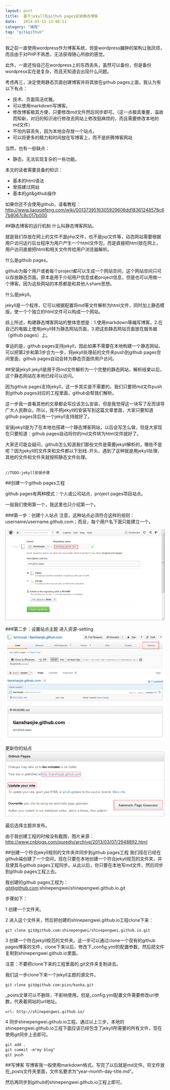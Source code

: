 ```yaml
---
layout: post
title:  基于jekyll在github pages安装静态博客
date:   2014-03-12 13:46:11
category: "编程"
tag: "git&github"
---
```


我之前一直使用wordpress作为博客系统，但是wordpress臃肿的架构让我厌烦，而且由于对PHP不熟悉，无法获得随心所欲的感觉。

此外，一直还怕自己在wordpress上的东西丢失，虽然可以备份，但是备份wordpress实在是复杂，而且天知道会出现什么问题。

考虑再三，决定使用静态页面创建博客并将其放在github pages上面，我认为有以下有点：

- 技术、页面简洁优雅。
- 可以使用markdown写博客。
- 修改博客极其方便，只要修改md文件然后同步即可。（这一点极其重要，温故而知新，对旧的知识进行修改去网站上修改挺麻烦的，而且需要修改本地的md文件）
- 不怕内容丢失，因为本地会存放一个站点。
- 可以将更多的精力和时间放在写博客上，而不是折腾博客网站

当然，也有一些缺点：
- 静态，无法实现复杂的一些功能。


本文的读者需要具备的知识：

- 基本的html语法
- 曾搭建过网站
- 基本的git&github操作

如果你还不会使用github，请看教程：http://www.liaoxuefeng.com/wiki/0013739516305929606dd18361248578c67b8067c8c017b000

##静态博客的运行机制
什么叫静态博客网站。

就是我们存放在网上的文件不是php文件，也不是jsp文件等，动态网站需要根据用户访问运行后台程序为用户产生一个html文件包，而是直接把html放在网上，用户访问直接把html和相关文件传给用户浏览器解析。

什么是github pages。

github为每个用户或者每个project都可以生成一个网站空间，这个网站空间只可以存放静态页面。原本是用于介绍用户信息或者project信息，但是也可以用做一个博客。因为这些网站的本质都是和其他人share思想。

什么是jekyll。

jekyll是一个程序，它可以根据配置将md等文件解析为html文件，同时加上静态模版，使一个个独立的html文件可以构成一个网站。

综上所述，构建静态博客网站的整体思想是：1.使用markdown等编写博客，2.在自己的电脑上使用jekyll转为静态网站页面，3.把这些静态网站页面放在服务器（github pages）上。

幸运的是，github pages支持jekyll，因此如果不需要在本地构建一个静态网站，可以把第2步和第3步合为一步，将jekyll处理前的文件夹push到github pages空间里面，github pages自动会转为静态页面供用户访问。

##安装jekyll
jekyll是用于将md文件解析为一个完整的静态网站，解析结束以后，这个静态网站在本地已经可以访问。

因为github pages支持jekyll，这一步其实是不需要的，我们只要把md文件push到github pages对应的工程里面，github会帮我们解析。

这一步我一直看其他的文章都会写应该怎么安装，但是我觉得这一块写了反而误导广大人民群众。所以，我不把jekyll的安装写到这篇文章里面，大家只要知道github pages背后有一个jekyll支持就好了。

安装jekyll是为了在本地也搭建一个静态博客网站，以后会写怎么做，但是大家现在只要知道：github pages自动将你的md文件转为html文件就好了。

大家还可能会疑问，github怎么知道我们那些文件是需要jekyll解析的，哪些不是呢？因为jekyll的文件夹和文件都以下划线`-`开头，遇到了这种就是用jekyll处理，其他的文件和文件夹就按照静态文件处理。

```

//TODO:jekyll安装步骤

```
##创建一个github pages工程

github pages有两种模式：个人或公司站点，project pages项目站点。

一般我们使用第一个，我这里也只介绍第一个。

###第一步：创建个人站点
注意，这种站点必须符合这样的规则：username/username.github.com；而且，每个用户名下面只能建立一个。

![](/images/2014-3-12-jekyll-blog-install-1.png)

###第二步：设置站点主题
进入资源-setting
![进入资源-setting](/images/2014-3-12-jekyll-blog-install-2.png)

更新你的站点
![](/images/2014-3-12-jekyll-blog-install-3.png)


最后选择主题并发布。

由于我创建工程的时候没有截图，图片来源：http://www.cnblogs.com/purediy/archive/2013/03/07/2948892.html

##创建一个符合jekyll规则的文件夹并同步到github pages工程
我们现在已经在github端创建了一个空间，现在只要在本地创建一个符合jekyll规范的文件夹，并且使其与github pages工程同步。从此以后，你只要在本地写md文件，然后同步到github pages工程上去。

我创建的github pages工程为：git@github.com:shinepengwei/shinepengwei.github.io.git

步骤如下：

1 创建一个文件夹。

2 进入这个文件夹，然后把创建的shinepengwei.github.io工程clone下来：

```
git clone git@github.com:shinepengwei/shinepengwei.github.io.git

```

3 创建一个符合jekyll规范的文件夹。这一步可以通过clone一个现有的github pages博客的文件，clone下来以后，修改下_config.yml的配置参数，然后把文件复制到shinepengwei.github.io里面。

注意：不要把clone下来的工程里面的.git文件夹复制进去。

我们这一步clone下来一个jekyll主题的源文件。

```
git clone git@github.com:pizn/kunka.git
```

_posts文章可以不删除，不影响使用。但是_config.yml配置文件需要修改url参数，代表着网站的url地址。

```
url: http://shinepengwei.github.io/
```

4 同步shinepengwei.github.io工程。通过以上三步，本地的shinepengwei.github.io工程下面应该已经包含了jekyll所需要的所有文件，现在使用git同步上去即可。
```
git add .
git commit -m"my blog"
git push
```

##写博客
写博客我一般使用markdown格式，写完了以后就是md文件。将文件放在_posts文件夹里面，文件名要求为“year-month-day-title.md”。

然后再同步到github的shinepengwei.github.io工程上即可。

